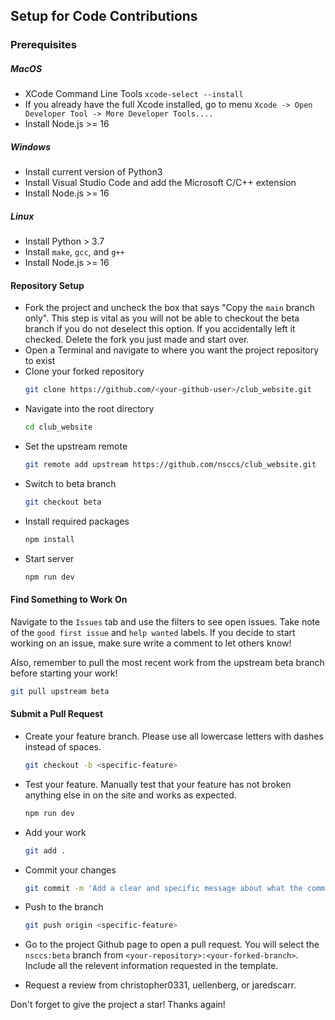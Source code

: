 ## Setup for Code Contributions

### Prerequisites

##### MacOS
- XCode Command Line Tools `xcode-select --install`
- If you already have the full Xcode installed, go to menu `Xcode -> Open Developer Tool -> More Developer Tools....`
- Install Node.js >= 16

##### Windows
- Install current version of Python3
- Install Visual Studio Code and add the Microsoft C/C++ extension
- Install Node.js >= 16

##### Linux

- Install Python > 3.7
- Install `make`, `gcc`, and `g++`
- Install Node.js >= 16

#### Repository Setup
- Fork the project and uncheck the box that says "Copy the `main` branch only". This step is vital as you will not be able to checkout the beta branch if you do not deselect this option. If you accidentally left it checked. Delete the fork you just made and start over.
- Open a Terminal and navigate to where you want the project repository to exist
- Clone your forked repository
    ```sh
    git clone https://github.com/<your-github-user>/club_website.git
    ```
- Navigate into the root directory
    ```sh
    cd club_website
    ```
- Set the upstream remote
    ```sh
    git remote add upstream https://github.com/nsccs/club_website.git
    ```
- Switch to beta branch
    ```sh
    git checkout beta
    ```
- Install required packages
    ```sh
    npm install 
    ```
- Start server
    ```sh
    npm run dev
    ```


#### Find Something to Work On
Navigate to the `Issues` tab and use the filters to see open issues. Take note of the `good first issue` and `help wanted` labels. If you decide to start working on an issue, make sure write a comment to let others know!

Also, remember to pull the most recent work from the upstream beta branch before starting your work!

```sh
git pull upstream beta
```

#### Submit a Pull Request

- Create your feature branch. Please use all lowercase letters with dashes instead of spaces.
    ```sh
    git checkout -b <specific-feature>
    ```
- Test your feature. Manually test that your feature has not broken anything else in on the site and works as expected.
    ```sh
    npm run dev
    ```
- Add your work
    ```sh
    git add .
    ```
- Commit your changes
    ```sh
    git commit -m 'Add a clear and specific message about what the commit contains.'
    ```
- Push to the branch 
    ```sh
    git push origin <specific-feature>
    ```


- Go to the project Github page to open a pull request. You will select the `nsccs:beta` branch from `<your-repository>:<your-forked-branch>`. Include all the relevent information requested in the template.

- Request a review from christopher0331, uellenberg, or jaredscarr.

Don't forget to give the project a star! Thanks again!
